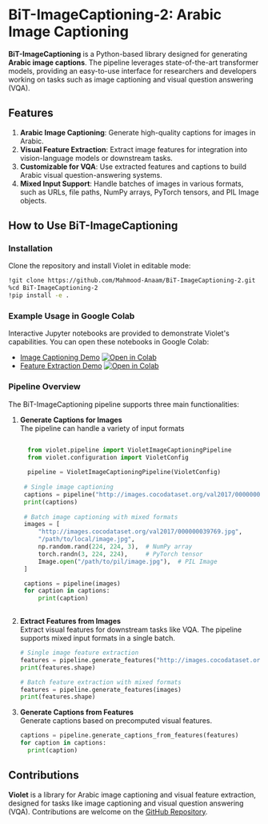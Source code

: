 # BiT-ImageCaptioning-2: Arabic Image Captioning

**BiT-ImageCaptioning** is a Python-based library designed for generating **Arabic image captions**. The pipeline leverages state-of-the-art transformer models, providing an easy-to-use interface for researchers and developers working on tasks such as image captioning and visual question answering (VQA).

## Features
1. **Arabic Image Captioning**: Generate high-quality captions for images in Arabic.
2. **Visual Feature Extraction**: Extract image features for integration into vision-language models or downstream tasks.
3. **Customizable for VQA**: Use extracted features and captions to build Arabic visual question-answering systems.
4. **Mixed Input Support**: Handle batches of images in various formats, such as URLs, file paths, NumPy arrays, PyTorch tensors, and PIL Image objects.

## How to Use BiT-ImageCaptioning

### Installation
Clone the repository and install Violet in editable mode:
```bash
!git clone https://github.com/Mahmood-Anaam/BiT-ImageCaptioning-2.git
%cd BiT-ImageCaptioning-2
!pip install -e .
```

### Example Usage in Google Colab
Interactive Jupyter notebooks are provided to demonstrate Violet's capabilities. You can open these notebooks in Google Colab:

- [Image Captioning Demo](https://github.com/Mahmood-Anaam/BiT-ImageCaptioning-2/blob/main/notebooks/inference_demo.ipynb) [![Open in Colab](https://colab.research.google.com/assets/colab-badge.svg)](https://colab.research.google.com/github/Mahmood-Anaam/Violet/blob/main/notebooks/inference_demo.ipynb)
- [Feature Extraction Demo](https://github.com/Mahmood-Anaam/BiT-ImageCaptioning-2/blob/main/notebooks/features_extraction_demo.ipynb) [![Open in Colab](https://colab.research.google.com/assets/colab-badge.svg)](https://colab.research.google.com/github/Mahmood-Anaam/Violet/blob/main/notebooks/features_extraction_demo.ipynb)



### Pipeline Overview

The BiT-ImageCaptioning pipeline supports three main functionalities:

1. **Generate Captions for Images**</br>
The pipeline can handle a variety of input formats
   ```python
   
     from violet.pipeline import VioletImageCaptioningPipeline
     from violet.configuration import VioletConfig
  
     pipeline = VioletImageCaptioningPipeline(VioletConfig)
  
    # Single image captioning
    captions = pipeline("http://images.cocodataset.org/val2017/000000039769.jpg")
    print(captions)
  
    # Batch image captioning with mixed formats
    images = [
        "http://images.cocodataset.org/val2017/000000039769.jpg",
        "/path/to/local/image.jpg",
        np.random.rand(224, 224, 3),  # NumPy array
        torch.randn(3, 224, 224),     # PyTorch tensor
        Image.open("/path/to/pil/image.jpg"),  # PIL Image
    ]
   
    captions = pipeline(images)
    for caption in captions:
        print(caption)
      
   ```

2. **Extract Features from Images**</br>
Extract visual features for downstream tasks like VQA. The pipeline supports mixed input formats in a single batch.
   ```python
   # Single image feature extraction
   features = pipeline.generate_features("http://images.cocodataset.org/val2017/000000039769.jpg")
   print(features.shape)

   # Batch feature extraction with mixed formats
   features = pipeline.generate_features(images)
   print(features.shape)
   ```

4. **Generate Captions from Features**</br>
Generate captions based on precomputed visual features.
   ```python
   captions = pipeline.generate_captions_from_features(features)
   for caption in captions:
     print(caption)
   ```
## Contributions
**Violet** is a library for Arabic image captioning and visual feature extraction, designed for tasks like image captioning and visual question answering (VQA). Contributions are welcome on the [GitHub Repository](https://github.com/Mahmood-Anaam/BiT-ImageCaptioning-2).

